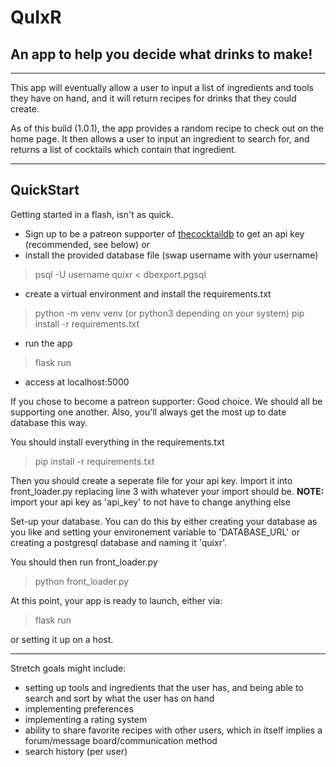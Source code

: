 # QuIxR
## An app to help you decide what drinks to make!
---

This app will eventually allow a user to input a list of ingredients and tools they have on hand,
and it will return recipes for drinks that they could create.

As of this build (1.0.1), the app provides a random recipe to check out on the home page.
It then allows a user to input an ingredient to search for, and returns a list of cocktails 
which contain that ingredient.

---


## QuickStart
Getting started in a flash, isn't as quick.
- Sign up to be a patreon supporter of [thecocktaildb](https://www.thecocktaildb.com/) to get an api key (recommended, see below) 
or 
- install the provided database file (swap username with your username)
 > psql -U username quixr < dbexport.pgsql 
- create a virtual environment and install the requirements.txt
 > python -m venv venv  (or python3 depending on your system)
 > pip install -r requirements.txt
- run the app
 > flask run
- access at localhost:5000


If you chose to become a patreon supporter:
Good choice. We should all be supporting one another. Also, you'll always get the most up
to date database this way.

You should install everything in the requirements.txt
>pip install -r requirements.txt

Then you should create a seperate file for your api key. Import it into front_loader.py
replacing line 3 with whatever your import should be. **NOTE:** import your api key as 
'api_key' to not have to change anything else

Set-up your database. You can do this by either creating your database as you like
and setting your environement variable to 'DATABASE_URL' or creating a postgresql
database and naming it 'quixr'.


You should then run front_loader.py
> python front_loader.py

At this point, your app is ready to launch, either via:
>flask run
 
or setting it up on a host.

---


Stretch goals might include:
- setting up tools and ingredients that the user has, and being able to search and sort by what the user has on hand
- implementing preferences
- implementing a rating system
- ability to share favorite recipes with other users, which in itself implies a forum/message board/communication method
- search history (per user)



